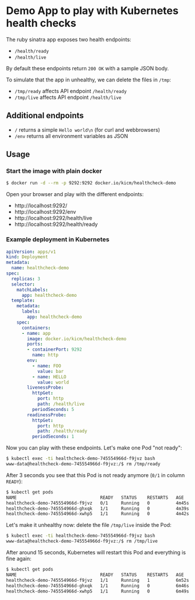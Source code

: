 # Demo App to play with Kubernetes health checks

The ruby sinatra app exposes two health endpoints:

* `/health/ready`
* `/health/live`

By default these endpoints return `200 OK` with a sample JSON body.

To simulate that the app in unhealthy, we can delete the files in `/tmp`:

* `/tmp/ready` affects API endpoint `/health/ready`
* `/tmp/live` affects API endpoint `/health/live`

## Additional endpoints

* `/` returns a simple `Hello world\n` (for curl and webbrowsers)
* `/env` returns all environment variables as JSON

## Usage

### Start the image with plain docker

```bash
$ docker run -d --rm -p 9292:9292 docker.io/kicm/healthcheck-demo
```

Open your browser and play with the different endpoints:
* http://localhost:9292/
* http://localhost:9292/env
* http://localhost:9292/health/live
* http://localhost:9292/health/ready

### Example deployment in Kubernetes

```yaml
apiVersion: apps/v1
kind: Deployment
metadata:
  name: healthcheck-demo
spec:
  replicas: 3
  selector:
    matchLabels:
      app: healthcheck-demo
  template:
    metadata:
      labels:
        app: healthcheck-demo
    spec:
      containers:
      - name: app
        image: docker.io/kicm/healthcheck-demo
        ports:
        - containerPort: 9292
          name: http
        env:
          - name: FOO
            value: bar
          - name: HELLO
            value: world
        livenessProbe:
          httpGet:
            port: http
            path: /health/live
          periodSeconds: 5
        readinessProbe:
          httpGet:
            port: http
            path: /health/ready
          periodSeconds: 1
```

Now you can play with these endpoints. Let's make one Pod "not ready":

```bash
$ kubectl exec -ti healthcheck-demo-745554966d-f9jvz bash
www-data@healthcheck-demo-745554966d-f9jvz:/$ rm /tmp/ready
```

After 3 seconds you see that this Pod is not ready anymore (`0/1` in column `READY`):

```bash
$ kubectl get pods
NAME                                READY   STATUS    RESTARTS   AGE
healthcheck-demo-745554966d-f9jvz   0/1     Running   0          4m45s
healthcheck-demo-745554966d-ghxqk   1/1     Running   0          4m39s
healthcheck-demo-745554966d-xwhp5   1/1     Running   0          4m42s
```

Let's make it unhealthy now: delete the file `/tmp/live` inside the Pod:

```bash
$ kubectl exec -ti healthcheck-demo-745554966d-f9jvz bash
www-data@healthcheck-demo-745554966d-f9jvz:/$ rm /tmp/live
```

After around 15 seconds, Kubernetes will restart this Pod and everything is fine again:

```bash
$ kubectl get pods
NAME                                READY   STATUS    RESTARTS   AGE
healthcheck-demo-745554966d-f9jvz   1/1     Running   1          6m52s
healthcheck-demo-745554966d-ghxqk   1/1     Running   0          6m46s
healthcheck-demo-745554966d-xwhp5   1/1     Running   0          6m49s
```
